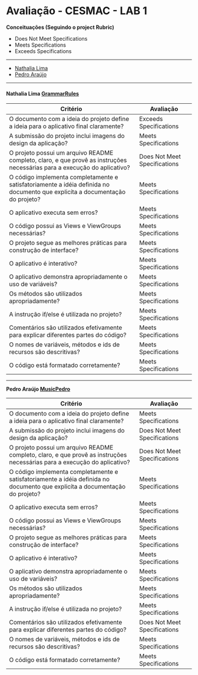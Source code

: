 # Avaliação - CESMAC - LAB 1

**Conceituações (Seguindo o project Rubric)**

- Does Not Meet Specifications
- Meets Specifications
- Exceeds Specifications

___
* [Nathalia Lima](#nathalia-lima-grammarrules)
* [Pedro Araújo](#pedro-araujo-musicpedro)
___

#### Nathalia Lima [GrammarRules](https://github.com/nathalialima/GrammarRules.git)

| Critério                                                                              | Avaliação                   |
|---------------------------------------------------------------------------------------|-----------------------------|
| O documento com a ideia do projeto define a ideia para o aplicativo final claramente? | Exceeds Specifications |
| A submissão do projeto inclui imagens do design da aplicação?                         | Meets Specifications |
| O projeto possui um arquivo README completo, claro, e que provê as instruções necessárias para a execução do aplicativo?| Does Not Meet Specifications |
| O código implementa completamente e satisfatoriamente a idéia definida no documento que explicíta a documentação do projeto? | Meets Specifications |
| O aplicativo executa sem erros? | Meets Specifications |
| O código possui as Views e ViewGroups necessárias? | Meets Specifications |
| O projeto segue as melhores práticas para construção de interface? | Meets Specifications |
| O aplicativo é interativo? | Meets Specifications |
| O aplicativo demonstra apropriadamente o uso de variáveis? | Meets Specifications |
| Os métodos são utilizados apropriadamente? | Meets Specifications |
| A instrução if/else é utilizada no projeto? | Meets Specifications |
| Comentários são utilizados efetivamente para explicar diferentes partes do código? | Meets Specifications |
| O nomes de variáveis, métodos e ids de recursos são descritivas? | Meets Specifications |
| O código está formatado corretamente? | Meets Specifications |

___
**Pedro Araújo [MusicPedro](https://github.com/pedroaraujo20/MusicPedro)**

| Critério                                                                              | Avaliação                   |
|---------------------------------------------------------------------------------------|-----------------------------|
| O documento com a ideia do projeto define a ideia para o aplicativo final claramente? | Meets Specifications |
| A submissão do projeto inclui imagens do design da aplicação?                         | Does Not Meet Specifications |
| O projeto possui um arquivo README completo, claro, e que provê as instruções necessárias para a execução do aplicativo?| Does Not Meet Specifications |
| O código implementa completamente e satisfatoriamente a idéia definida no documento que explicíta a documentação do projeto? | Meets Specifications |
| O aplicativo executa sem erros? | Meets Specifications |
| O código possui as Views e ViewGroups necessárias? | Meets Specifications |
| O projeto segue as melhores práticas para construção de interface? | Meets Specifications |
| O aplicativo é interativo? | Meets Specifications |
| O aplicativo demonstra apropriadamente o uso de variáveis? | Meets Specifications |
| Os métodos são utilizados apropriadamente? | Meets Specifications |
| A instrução if/else é utilizada no projeto? | Meets Specifications |
| Comentários são utilizados efetivamente para explicar diferentes partes do código? | Does Not Meet Specifications |
| O nomes de variáveis, métodos e ids de recursos são descritivas? | Meets Specifications |
| O código está formatado corretamente? | Meets Specifications |
